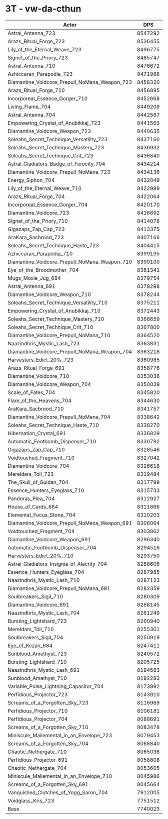 # 3T - vw-da-cthun
| Actor | DPS | Increase |
|---|:---:|:---:|
|Astral_Antenna_723|8547292|10.43%|
|Arazs_Ritual_Forge_723|8536455|10.29%|
|Lily_of_the_Eternal_Weave_723|8496775|9.78%|
|Signet_of_the_Priory_723|8485747|9.63%|
|Astral_Antenna_710|8476672|9.52%|
|Azhiccaran_Parapodia_723|8471988|9.46%|
|Diamantine_Voidcore_Prepull_NoMana_Weapon_723|8458320|9.28%|
|Arazs_Ritual_Forge_710|8456895|9.26%|
|Incorporeal_Essence_Gorger_710|8452668|9.21%|
|Living_Flame_704|8449209|9.16%|
|Astral_Antenna_704|8442567|9.08%|
|Empowering_Crystal_of_Anubikkaj_723|8441563|9.06%|
|Diamantine_Voidcore_Weapon_723|8440635|9.05%|
|Soleahs_Secret_Technique_Versatility_723|8437160|9.01%|
|Soleahs_Secret_Technique_Mastery_723|8436932|9.00%|
|Soleahs_Secret_Technique_Crit_723|8436840|9.00%|
|Astral_Gladiators_Badge_of_Ferocity_704|8434214|8.97%|
|Diamantine_Voidcore_Prepull_NoMana_723|8434136|8.97%|
|Energy_Siphon_704|8432049|8.94%|
|Lily_of_the_Eternal_Weave_710|8422999|8.82%|
|Arazs_Ritual_Forge_704|8422064|8.81%|
|Incorporeal_Essence_Gorger_704|8420170|8.79%|
|Diamantine_Voidcore_723|8416692|8.74%|
|Signet_of_the_Priory_710|8414078|8.71%|
|Gigazaps_Zap_Cap_723|8413375|8.70%|
|AraKara_Sacbrood_723|8407166|8.62%|
|Soleahs_Secret_Technique_Haste_723|8404415|8.58%|
|Azhiccaran_Parapodia_710|8399195|8.52%|
|Diamantine_Voidcore_Prepull_NoMana_Weapon_710|8390100|8.40%|
|Eye_of_the_Broodmother_704|8381341|8.29%|
|Mugs_Moxie_Jug_684|8379754|8.27%|
|Astral_Antenna_691|8378298|8.25%|
|Diamantine_Voidcore_Weapon_710|8378244|8.25%|
|Soleahs_Secret_Technique_Versatility_710|8375211|8.21%|
|Empowering_Crystal_of_Anubikkaj_710|8372443|8.17%|
|Soleahs_Secret_Technique_Mastery_710|8368659|8.12%|
|Soleahs_Secret_Technique_Crit_710|8367800|8.11%|
|Diamantine_Voidcore_Prepull_NoMana_710|8364520|8.07%|
|Naazindhris_Mystic_Lash_723|8363831|8.06%|
|Diamantine_Voidcore_Prepull_NoMana_Weapon_704|8363218|8.05%|
|Harvesters_Edict_20%_723|8360985|8.02%|
|Arazs_Ritual_Forge_691|8358776|7.99%|
|Diamantine_Voidcore_710|8353036|7.92%|
|Diamantine_Voidcore_Weapon_704|8350039|7.88%|
|Scale_of_Fates_704|8345820|7.83%|
|Flare_of_the_Heavens_704|8344630|7.81%|
|AraKara_Sacbrood_710|8341757|7.77%|
|Diamantine_Voidcore_Prepull_NoMana_704|8338642|7.73%|
|Soleahs_Secret_Technique_Haste_710|8338270|7.73%|
|Hibernation_Crystal_691|8336829|7.71%|
|Automatic_Footbomb_Dispenser_710|8330792|7.63%|
|Gigazaps_Zap_Cap_710|8328546|7.60%|
|Voidtouched_Fragment_710|8327042|7.58%|
|Diamantine_Voidcore_704|8326618|7.58%|
|Mereldars_Toll_723|8319484|7.49%|
|The_Skull_of_Guldan_704|8317799|7.46%|
|Essence_Hunters_Eyeglass_710|8315733|7.44%|
|Pandoras_Plea_704|8312927|7.40%|
|House_of_Cards_684|8311866|7.39%|
|Elemental_Focus_Stone_704|8310203|7.37%|
|Diamantine_Voidcore_Prepull_NoMana_Weapon_691|8306064|7.31%|
|Voidtouched_Fragment_704|8303862|7.28%|
|Diamantine_Voidcore_Weapon_691|8296340|7.19%|
|Automatic_Footbomb_Dispenser_704|8294516|7.16%|
|Harvesters_Edict_20%_710|8293750|7.15%|
|Astral_Gladiators_Insignia_of_Alacrity_704|8288606|7.09%|
|Essence_Hunters_Eyeglass_704|8287985|7.08%|
|Naazindhris_Mystic_Lash_710|8287123|7.07%|
|Diamantine_Voidcore_Prepull_NoMana_691|8282359|7.01%|
|Soulbreakers_Sigil_710|8280309|6.98%|
|Diamantine_Voidcore_691|8268145|6.82%|
|Naazindhris_Mystic_Lash_704|8261249|6.73%|
|Bursting_Lightshard_723|8260940|6.73%|
|Mereldars_Toll_710|8255301|6.66%|
|Soulbreakers_Sigil_704|8250919|6.60%|
|Eye_of_Kezan_684|8247411|6.56%|
|Sunblood_Amethyst_723|8240572|6.47%|
|Bursting_Lightshard_710|8205725|6.02%|
|Naazindhris_Mystic_Lash_691|8194583|5.87%|
|Sunblood_Amethyst_710|8192283|5.84%|
|Variable_Pulse_Lightning_Capacitor_704|8173992|5.61%|
|Perfidious_Projector_723|8143910|5.22%|
|Screams_of_a_Forgotten_Sky_723|8116969|4.87%|
|Perfidious_Projector_710|8106181|4.73%|
|Perfidious_Projector_704|8088691|4.50%|
|Screams_of_a_Forgotten_Sky_710|8083478|4.44%|
|Miniscule_Mailemental_in_an_Envelope_723|8079453|4.39%|
|Screams_of_a_Forgotten_Sky_704|8068840|4.25%|
|Chaotic_Nethergate_710|8065036|4.20%|
|Perfidious_Projector_691|8058808|4.12%|
|Chaotic_Nethergate_704|8053605|4.05%|
|Miniscule_Mailemental_in_an_Envelope_710|8045986|3.95%|
|Screams_of_a_Forgotten_Sky_691|8045664|3.95%|
|Vanquished_Clutches_of_Yogg_Saron_704|7912005|2.22%|
|Voidglass_Kris_723|7751512|0.15%|
|Base|7740023|0.00%|

